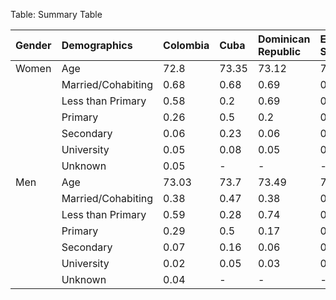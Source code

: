 Table: Summary Table

|Gender |Demographics       |Colombia |Cuba  |Dominican Republic |El Salvador |Guatemala |Honduras |Mexico |Puerto Rico |
|:------|:------------------|:--------|:-----|:------------------|:-----------|:---------|:--------|:------|:-----------|
|Women  |Age                |72.8     |73.35 |73.12              |73.5        |73.03     |72.97    |73.44  |73.43       |
|       |Married/Cohabiting |0.68     |0.68  |0.69               |0.73        |0.81      |0.74     |0.75   |0.68        |
|       |Less than Primary  |0.58     |0.2   |0.69               |0.76        |0.81      |0.84     |0.41   |0.21        |
|       |Primary            |0.26     |0.5   |0.2                |0.16        |0.14      |0.1      |0.37   |0.3         |
|       |Secondary          |0.06     |0.23  |0.06               |0.05        |0.03      |0.04     |0.1    |0.36        |
|       |University         |0.05     |0.08  |0.05               |0.03        |0.03      |0.01     |0.12   |0.13        |
|       |Unknown            |0.05     |-     |-                  |-           |-         |-        |-      |-           |
|Men    |Age                |73.03    |73.7  |73.49              |73.57       |72.99     |72.92    |73.52  |74.04       |
|       |Married/Cohabiting |0.38     |0.47  |0.38               |0.38        |0.51      |0.44     |0.47   |0.43        |
|       |Less than Primary  |0.59     |0.28  |0.74               |0.82        |0.84      |0.86     |0.47   |0.26        |
|       |Primary            |0.29     |0.5   |0.17               |0.12        |0.11      |0.09     |0.37   |0.27        |
|       |Secondary          |0.07     |0.16  |0.06               |0.05        |0.04      |0.04     |0.1    |0.36        |
|       |University         |0.02     |0.05  |0.03               |0.01        |0.01      |-        |0.06   |0.11        |
|       |Unknown            |0.04     |-     |-                  |-           |-         |-        |-      |-           |
